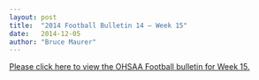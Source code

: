 ```yaml
---
layout: post
title:  "2014 Football Bulletin 14 – Week 15"
date:   2014-12-05
author: "Bruce Maurer"
---
```


[Please click here to view the OHSAA Football bulletin for Week 15.](https://storage.googleapis.com/ohsaa-websites/bulletins/2014/2014-Football-Bulletin-14-Week-15.pdf)

